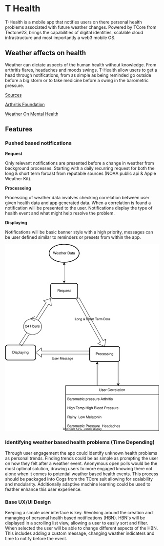 
# T Health

T-Health is a mobile app that notifies users on there personal health problems associated with future weather changes. Powered by TCore from Tectone23, brings the capabilities of digital identities, scalable cloud infrastructure and most importantly a web3 mobile OS.

## Weather affects on health

Weather can dictate aspects of the human health without knowledge. From arthritis flares, headaches and moods swings. T-Health allow users to get a head through notifications, from as simple as being reminded go outside before a big storm or to take medicine before a swing in the barometric pressure. 

<u>Sources</u>

[Arthritis Foundation](https://www.arthritis.org/health-wellness/healthy-living/managing-pain/understanding-pain/best-climate-for-arthritis#:~:text=Many%20report%20that%20humidity%2C%20along,moving%20to%20drier%2C%20temperate%20climates.)

[Weather On Mental Health](https://www.verywellmind.com/how-weather-changes-can-affect-your-mental-health-5222029#:~:text=Weather%20affects%20our%20moods%2C%20temperaments,cause%20people%20to%20become%20aggressive.)

## Features

### Pushed based notifications 

<b> Request </b>

Only relevant notifications are presented before a change in weather from background processes. Starting with a daily recurring request for both the long & short term forcast from reputable sources (NOAA public api & Apple Weather Kit). 

<b> Processeing </b>

Processing of weather data involves checking correlation between user given health data and app generated data. When a correlation is found a notification will be presented to the user. Notifications display the type of health event and what might help resolve the problem. 

<b> Displaying </b>

Notifications will be basic banner style with a high priority, messages can be user defined similar to reminders or presets from within the app.

![](./readMeAssets/PBN.svg)

### Identifying weather based health problems (Time Depending)

Through user engagement the app could identify unknown health problems as personal trends. Finding trends could be as simple as prompting the user on how they felt after a weather event. Anonymous open polls would be the most optimal solution, drawing users to more engaged knowing there not alone when it comes to potential weather based health events. This process should be packaged into Cogs from the TCore suit allowing for scalability and modularity. Additionally adaptive machine learning could be used to feather enhance this user experience.

### Base UX/UI Design

Keeping a simple user interface is key. Revolving around the creation and managing of personal health based notifications (HBN). HBN's will be displayed in a scrolling list view, allowing a user to easily sort and filter. When selected the user will be able to change different aspects of the HBN. This includes adding a custom message, changing weather indicaters and time to notify before the event.

